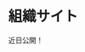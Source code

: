 # 組織サイト

近日公開！


<!-- Organizations and each child organization can be configured to have its own attached Site. See article [x]() to enable this functionality.

Organization sites allow groups to create nested hierarchical sites with content created, administered, and tailored specifically to each organizational unit's needs. Organization administrators are treated as the Site administrators: they can manage the pages, widgets, and content of the Site as well as the Users of the Organization. Members of an Organization with an attached Site are treated as members of the Organization's Site. This means that they can access the private pages of the Organization's Site, along with any widgets or content there. Attaching Sites to Organizations allows portal administrators to use Organizations to facilitate distributed portal administration, not just distributed User administration. -->
